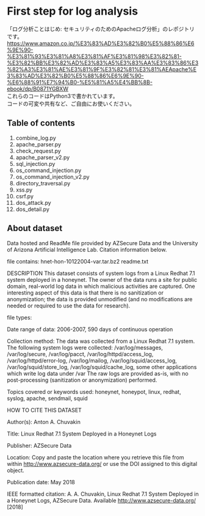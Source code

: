 # First step for log analysis
「ログ分析ことはじめ: セキュリティのためのApacheログ分析」のレポジトリです。<br>
https://www.amazon.co.jp/%E3%83%AD%E3%82%B0%E5%88%86%E6%9E%90-%E3%81%93%E3%81%A8%E3%81%AF%E3%81%98%E3%82%81-%E3%82%BB%E3%82%AD%E3%83%A5%E3%83%AA%E3%83%86%E3%82%A3%E3%81%AE%E3%81%9F%E3%82%81%E3%81%AEApache%E3%83%AD%E3%82%B0%E5%88%86%E6%9E%90-%E6%88%91%E7%94%B0-%E5%81%A5%E4%BB%8B-ebook/dp/B0871YGBXW<br>
これらのコードはPython3で書かれています。<br>
コードの可変や共有など、ご自由にお使いください。<br>

## Table of contents
1. combine_log.py
2. apache_parser.py 
3. check_request.py
4. apache_parser_v2.py
5. sql_injection.py
6. os_command_injection.py
7. os_command_injection_v2.py
8. directory_traversal.py
9. xss.py
10. csrf.py
11. dos_attack.py
12. dos_detail.py
## About dataset
Data hosted and ReadMe file provided by AZSecure Data and the University of Arizona Artificial Intelligence Lab. Citation information below.

file contains:
hnet-hon-10122004-var.tar.bz2
readme.txt

DESCRIPTION
This dataset consists of system logs from a Linux Redhat 7.1 system deployed in a honeynet.  The owner of the data runs a site for public domain, real-world log data in which malicious activities are captured.  One interesting aspect of this data is that there is no sanitization or anonymization; the data is provided unmodified (and no modifications are needed or required to use the data for research).  

file types:

Date range of data: 2006-2007, 590 days of continuous operation

Collection method: The data was collected from a Linux Redhat 7.1 system.
The following system logs were collected: /var/log/messages, /var/log/secure, /var/log/pacct, /var/log/httpd/access_log, /var/log/httpd/error-log, /var/log/mailog, /var/log/squid/access_log, /var/log/squid/store_log, /var/log/squid/cache_log, some other applications which write log data under /var
The raw logs are provided as-is, with no post-processing (sanitization or anonymization) performed.

Topics covered or keywords used:	honeynet, honeypot, linux, redhat, syslog, apache, sendmail, squid


HOW TO CITE THIS DATASET

Author(s): Anton A. Chuvakin


Title:  Linux Redhat 7.1 System Deployed in a Honeynet Logs

Publisher: AZSecure Data

Location: Copy and paste the location where you retrieve this file from within http://www.azsecure-data.org/ or use the DOI assigned to this digital object.

Publication date: May 2018


IEEE formatted citation:
A. A. Chuvakin, Linux Redhat 7.1 System Deployed in a Honeynet Logs, AZSecure Data. Available http://www.azsecure-data.org/ [2018]
